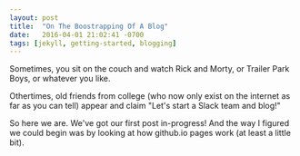 ```yaml
---
layout: post
title:  "On The Boostrapping Of A Blog"
date:   2016-04-01 21:02:41 -0700
tags: [jekyll, getting-started, blogging]
---
```


Sometimes, you sit on the couch and watch Rick and Morty, or Trailer Park Boys, or whatever you like.

Othertimes, old friends from college (who now only exist on the internet as far as you can tell) appear and claim "Let's start a Slack team and blog!"

So here we are. We've got our first post in-progress! And the way I figured we could begin was by looking at how github.io pages work (at least a little bit).
